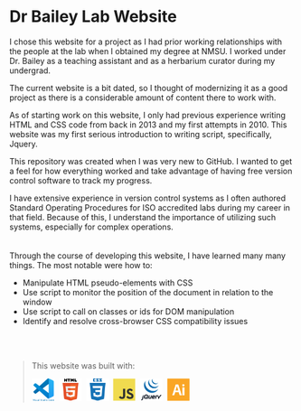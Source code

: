 # Dr Bailey Lab Website

I chose this website for a project as I had prior working relationships with the people at the lab when I obtained my degree at NMSU. 
I worked under Dr. Bailey as a teaching assistant and as a herbarium curator during my undergrad.

The current website is a bit dated, so I thought of modernizing it as a good project as there is a considerable amount of content there to work with.

As of starting work on this website, I only had previous experience writing HTML and CSS code from back in 2013 and my first attempts in 2010.
This website was my first serious introduction to writing script, specifically, Jquery.

This repository was created when I was very new to GitHub. I wanted to get a feel for how everything worked and take advantage of having free version control software to track my progress.
<!-- This repository was created to get a feel for using GitHub and Git for version control during the creation of my portfolio pieces.
I anticipate future projects will have smoother version control documentation as I intend to have more aspects of GitHub mastered. -->

I have extensive experience in version control systems as I often authored Standard Operating Procedures for ISO accredited labs during my career in that field.
Because of this, I understand the importance of utilizing such systems, especially for complex operations.<br>
<br>
<br>
Through the course of developing this website, I have learned many many things. 
The most notable were how to:
+ Manipulate HTML pseudo-elements with CSS
+ Use script to monitor the position of the document in relation to the window
+ Use script to call on classes or ids for DOM manipulation
+ Identify and resolve cross-browser CSS compatibility issues
<br>
<br>

>This website was built with:
><div>
>      <img src="https://github.com/devicons/devicon/blob/master/icons/vscode/vscode-original-wordmark.svg" title="VSCode" alt="VSCode" width="40" height="40"/>&nbsp;
>      <img src="https://github.com/devicons/devicon/blob/master/icons/html5/html5-original-wordmark.svg" title="HTML5" alt="HTML" width="40" height="40"/>&nbsp;
>      <img src="https://github.com/devicons/devicon/blob/master/icons/css3/css3-plain-wordmark.svg"  title="CSS3" alt="CSS" width="40" height="40"/>&nbsp;
>      <img src="https://github.com/devicons/devicon/blob/master/icons/javascript/javascript-original.svg" title="JavaScript" alt="JavaScript" width="40" height="40"/>&nbsp;
>      <img src="https://github.com/devicons/devicon/blob/master/icons/jquery/jquery-original-wordmark.svg" title="Jquery" alt="Jquery" width="40" height="40"/>&nbsp;
>      <img src="https://github.com/devicons/devicon/blob/master/icons/illustrator/illustrator-plain.svg" title="Illustrator" alt="Illustrator" width="40" height="40"/>&nbsp;
></div>
